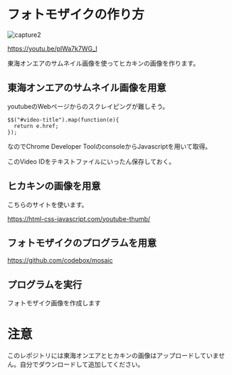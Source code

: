 
# フォトモザイクの作り方
![capture2](https://user-images.githubusercontent.com/58985013/126052510-f43b0329-752d-4dd0-837c-07e9b1d5c6f5.jpg)

https://youtu.be/plWa7k7WG_I


東海オンエアのサムネイル画像を使ってヒカキンの画像を作ります。

## 東海オンエアのサムネイル画像を用意

youtubeのWebページからのスクレイピングが難しそう。

```
$$("#video-title").map(function(e){
  return e.href;
});
```
なのでChrome Developer ToolのconsoleからJavascriptを用いて取得。

このVideo IDをテキストファイルにいったん保存しておく。

## ヒカキンの画像を用意
こちらのサイトを使います。

https://html-css-javascript.com/youtube-thumb/


## フォトモザイクのプログラムを用意

https://github.com/codebox/mosaic


## プログラムを実行
フォトモザイク画像を作成します

# 注意

このレポジトリには東海オンエアとヒカキンの画像はアップロードしていません。自分でダウンロードして追加してください。
